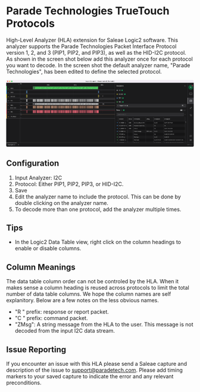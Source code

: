 # Parade Technologies TrueTouch Protocols
High-Level Analyzer (HLA) extension for Saleae Logic2 software.
This analyzer supports the Parade Technologies Packet Interface Protocol
version 1, 2, and 3 (PIP1, PIP2, and PIP3), as well as the HID-I2C protocol.
As shown in the screen shot below add this analyzer once for each protocol you
want to decode. In the screen shot the default analyzer name,
"Parade Technologies", has been edited to define the selected protocol.

![screenshot][Overview of the HLA GUI]

## Configuration
1. Input Analyzer: I2C
2. Protocol: Either PIP1, PIP2, PIP3, or HID-I2C.
3. Save
4. Edit the analyzer name to include the protocol. This can be done by double
    clicking on the analyzer name.
5. To decode more than one protocol, add the analyzer multiple times.

## Tips
- In the Logic2 Data Table view, right click on the column headings to enable
    or disable columns.

## Column Meanings
The data table column order can not be controled by the HLA. When it makes
sense a column heading is reused across protocols to limit the total number
of data table columns. We hope the column names are self explanitory. Below
are a few notes on the less obvious names.
* "R " prefix: response or report packet.
* "C " prefix: command packet.
* "ZMsg": A string message from the HLA to the user. This message is not
decoded from the input I2C data stream.

## Issue Reporting
If you encounter an issue with this HLA please send a Saleae capture and 
description of the issue to support@paradetech.com. Please add timing markers
to your saved capture to indicate the error and any relevant preconditions.


[Overview of the HLA GUI]: ./screenshots/overview.png